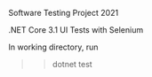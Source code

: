 Software Testing Project 2021

.NET Core 3.1 UI Tests with Selenium

In working directory, run 
>> dotnet test



